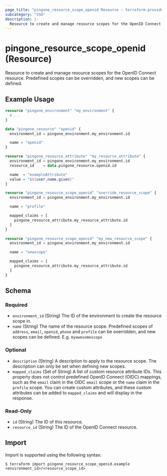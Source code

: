 ```yaml
---
page_title: "pingone_resource_scope_openid Resource - terraform-provider-pingone"
subcategory: "SSO"
description: |-
  Resource to create and manage resource scopes for the OpenID Connect resource.  Predefined scopes can be overridden, and new scopes can be defined.
---
```


# pingone_resource_scope_openid (Resource)

Resource to create and manage resource scopes for the OpenID Connect resource.  Predefined scopes can be overridden, and new scopes can be defined.

## Example Usage

```terraform
resource "pingone_environment" "my_environment" {
  # ...
}

data "pingone_resource" "openid" {
  environment_id = pingone_environment.my_environment.id

  name = "openid"
}

resource "pingone_resource_attribute" "my_resource_attribute" {
  environment_id = pingone_environment.my_environment.id
  resource_id    = data.pingone_resource.openid.id

  name  = "exampleAttribute"
  value = "$${user.name.given}"
}

resource "pingone_resource_scope_openid" "override_resource_scope" {
  environment_id = pingone_environment.my_environment.id

  name = "profile"

  mapped_claims = [
    pingone_resource_attribute.my_resource_attribute.id
  ]
}

resource "pingone_resource_scope_openid" "my_new_resource_scope" {
  environment_id = pingone_environment.my_environment.id

  name = "newscope"

  mapped_claims = [
    pingone_resource_attribute.my_resource_attribute.id
  ]
}
```

<!-- schema generated by tfplugindocs -->
## Schema

### Required

- `environment_id` (String) The ID of the environment to create the resource scope in.
- `name` (String) The name of the resource scope.  Predefined scopes of `address`, `email`, `openid`, `phone` and `profile` can be overridden, and new scopes can be defined.  E.g. `myawesomescope`

### Optional

- `description` (String) A description to apply to the resource scope.  The description can only be set when defining new scopes.
- `mapped_claims` (Set of String) A list of custom resource attribute IDs.  This property does not control predefined OpenID Connect (OIDC) mappings, such as the `email` claim in the OIDC `email` scope or the `name` claim in the `profile` scope. You can create custom attributes, and these custom attributes can be added to `mapped_claims` and will display in the response.

### Read-Only

- `id` (String) The ID of this resource.
- `resource_id` (String) The ID of the OpenID Connect resource.

## Import

Import is supported using the following syntax:

```shell
$ terraform import pingone_resource_scope_openid.example <environment_id>/<resource_scope_id>
```

